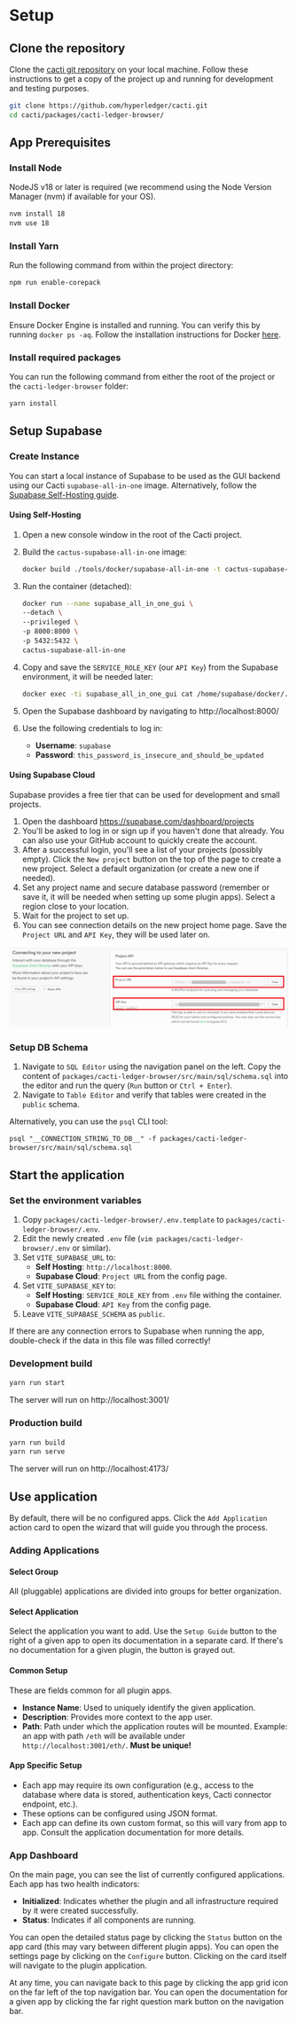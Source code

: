# Setup

## Clone the repository

Clone the [cacti git repository](https://github.com/hyperledger/cacti) on your local machine. Follow these instructions to get a copy of the project up and running for development and testing purposes.

```sh
git clone https://github.com/hyperledger/cacti.git
cd cacti/packages/cacti-ledger-browser/
```

## App Prerequisites

### Install Node

NodeJS v18 or later is required (we recommend using the Node Version Manager (nvm) if available for your OS).

```sh
nvm install 18
nvm use 18
```

### Install Yarn

Run the following command from within the project directory:

```sh
npm run enable-corepack
```

### Install Docker

Ensure Docker Engine is installed and running. You can verify this by running `docker ps -aq`. Follow the installation instructions for Docker [here](https://docs.docker.com/engine/install/ubuntu/).

### Install required packages

You can run the following command from either the root of the project or the `cacti-ledger-browser` folder:

```sh
yarn install
```

## Setup Supabase

### Create Instance

You can start a local instance of Supabase to be used as the GUI backend using our Cacti `supabase-all-in-one` image. Alternatively, follow the [Supabase Self-Hosting guide](https://supabase.com/docs/guides/self-hosting/docker).

#### Using Self-Hosting

1. Open a new console window in the root of the Cacti project.
2. Build the `cactus-supabase-all-in-one` image:

    ```sh
    docker build ./tools/docker/supabase-all-in-one -t cactus-supabase-all-in-one
    ```

3. Run the container (detached):

    ```sh
    docker run --name supabase_all_in_one_gui \
    --detach \
    --privileged \
    -p 8000:8000 \
    -p 5432:5432 \
    cactus-supabase-all-in-one
    ```

4. Copy and save the `SERVICE_ROLE_KEY` (our `API Key`) from the Supabase environment, it will be needed later:

    ```sh
    docker exec -ti supabase_all_in_one_gui cat /home/supabase/docker/.env | grep SERVICE_ROLE_KEY
    ```

5. Open the Supabase dashboard by navigating to http://localhost:8000/
6. Use the following credentials to log in:

    - **Username**: `supabase`
    - **Password**: `this_password_is_insecure_and_should_be_updated`

#### Using Supabase Cloud

Supabase provides a free tier that can be used for development and small projects.

1. Open the dashboard https://supabase.com/dashboard/projects
1. You'll be asked to log in or sign up if you haven't done that already. You can also use your GitHub account to quickly create the account.
1. After a successful login, you'll see a list of your projects (possibly empty). Click the `New project` button on the top of the page to create a new project. Select a default organization (or create a new one if needed).
1. Set any project name and secure database password (remember or save it, it will be needed when setting up some plugin apps). Select a region close to your location.
1. Wait for the project to set up.
1. You can see connection details on the new project home page. Save the `Project URL` and `API Key`, they will be used later on.

![Supabase Cloud credentials window](images/supabase-credentials.png)

### Setup DB Schema

1. Navigate to `SQL Editor` using the navigation panel on the left. Copy the content of `packages/cacti-ledger-browser/src/main/sql/schema.sql` into the editor and run the query (`Run` button or `Ctrl + Enter`).
1. Navigate to `Table Editor` and verify that tables were created in the `public` schema.

Alternatively, you can use the `psql` CLI tool:

```shell
psql "__CONNECTION_STRING_TO_DB__" -f packages/cacti-ledger-browser/src/main/sql/schema.sql
```

## Start the application

### Set the environment variables

1. Copy `packages/cacti-ledger-browser/.env.template` to `packages/cacti-ledger-browser/.env`.
2. Edit the newly created `.env` file (`vim packages/cacti-ledger-browser/.env` or similar).
3. Set `VITE_SUPABASE_URL` to:
    - **Self Hosting**: `http://localhost:8000`.
    - **Supabase Cloud**: `Project URL` from the config page.
4. Set `VITE_SUPABASE_KEY` to:
    - **Self Hosting**: `SERVICE_ROLE_KEY` from `.env` file withing the container.
    - **Supabase Cloud**: `API Key` from the config page.
5. Leave `VITE_SUPABASE_SCHEMA` as `public`.

If there are any connection errors to Supabase when running the app, double-check if the data in this file was filled correctly!

### Development build

```sh
yarn run start
```

The server will run on http://localhost:3001/

### Production build

```sh
yarn run build
yarn run serve
```

The server will run on http://localhost:4173/

## Use application

By default, there will be no configured apps. Click the `Add Application` action card to open the wizard that will guide you through the process.

### Adding Applications

#### Select Group

All (pluggable) applications are divided into groups for better organization.

#### Select Application

Select the application you want to add. Use the `Setup Guide` button to the right of a given app to open its documentation in a separate card. If there's no documentation for a given plugin, the button is grayed out.

#### Common Setup

These are fields common for all plugin apps.

- **Instance Name**: Used to uniquely identify the given application.
- **Description**: Provides more context to the app user.
- **Path**: Path under which the application routes will be mounted. Example: an app with path `/eth` will be available under `http://localhost:3001/eth/`. **Must be unique!**

#### App Specific Setup

- Each app may require its own configuration (e.g., access to the database where data is stored, authentication keys, Cacti connector endpoint, etc.).
- These options can be configured using JSON format.
- Each app can define its own custom format, so this will vary from app to app. Consult the application documentation for more details.

### App Dashboard

On the main page, you can see the list of currently configured applications. Each app has two health indicators:

- **Initialized**: Indicates whether the plugin and all infrastructure required by it were created successfully.
- **Status**: Indicates if all components are running.

You can open the detailed status page by clicking the `Status` button on the app card (this may vary between different plugin apps). You can open the settings page by clicking on the `Configure` button. Clicking on the card itself will navigate to the plugin application.

At any time, you can navigate back to this page by clicking the app grid icon on the far left of the top navigation bar. You can open the documentation for a given app by clicking the far right question mark button on the navigation bar.
